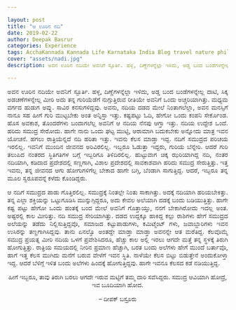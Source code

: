 ```yaml
---

layout: post
title: "ಆ ಊರಿನ ನದಿ"
date: 2019-02-22
author: Deepak Basrur
categories: Experience
tags: AcchaKannada Kannada Life Karnataka India Blog travel nature philosopher river nadi routinelife
cover: "assets/nadi.jpg"
description: ಅವನ ಊರಿನ ನದಿಯೇ ಅವನಿಗೆ ಸ್ಫೂರ್ತಿ. ಹಳ್ಳ, ದಿಣ್ಣೆಗಳನ್ನೆಲ್ಲಾ ಇಳಿದು, ಅಡ್ಡ ಬಂದ ಬಂಡೆಗಳನ್ನೇಲ್ಲ ದಾಟಿ, ಸಿಕ್ಕ ಅಡಚಣೆಗಳನ್ನೇಲ್ಲ ಮೀರಿ ಅದು ತನ್ನ ಗುರಿಯೆಡೆಗೆ ನುಗ್ಗುತ್ತಿರುವ ರೀತಿಯೇ ಅವನಿಗೆ ಒಂದು ಅಚ್ಚರಿಯಾಗಿತ್ತು.

---
```


<p align="justify">ಅವನ ಊರಿನ ನದಿಯೇ ಅವನಿಗೆ ಸ್ಫೂರ್ತಿ. ಹಳ್ಳ, ದಿಣ್ಣೆಗಳನ್ನೆಲ್ಲಾ ಇಳಿದು, ಅಡ್ಡ ಬಂದ ಬಂಡೆಗಳನ್ನೇಲ್ಲ ದಾಟಿ, ಸಿಕ್ಕ ಅಡಚಣೆಗಳನ್ನೇಲ್ಲ ಮೀರಿ ಅದು ತನ್ನ ಗುರಿಯೆಡೆಗೆ ನುಗ್ಗುತ್ತಿರುವ ರೀತಿಯೇ ಅವನಿಗೆ ಒಂದು ಅಚ್ಚರಿಯಾಗಿತ್ತು.<!--more--> ಮಧ್ಯಮ ವರ್ಗದ ಹುಡುಗ ಅವ್ನು. ಸಾವಿರ ಕನಸುಗಳಿದ್ದವು. ಅವನು, ನದಿಯ ದಡದ ಮೇಲೆ ನಿಂತಾಗಲೆಲ್ಲಾ, ಅವನ ಮನಸ್ಸಿಗೆ ನಾನೂ ಸಹ ಹೀಗೆ ಗುರಿ ಮುಟ್ಟಬೇಕು ಅಂತ ಅನ್ನಿಸ್ತಾ ಇತ್ತು. ಕಷ್ಟಪಟ್ಟು ಓದಿ, ಹೇಗೋ ಒಂದು ಕಂಪನಿ ಸೇರ್ಕೊಂಡ. ಹೊಸ ಅವಕಾಶ, ತೊಂದರೆಗಳು ಬಂದಾಗಲೆಲ್ಲ ಅವನಿಗೆ ಆ ನದಿಯ ನೆನಪು ಆಗ್ತಾ ಇತ್ತು. ನದಿಯ ಉದ್ದೇಶ ಒಂದೆ. ಹರಿದು ಸಮುದ್ರ ಸೇರೋದು. ಹಾಗೇ ನಾನು ಒಂದು ಘಟ್ಟ ಮುಟ್ಟಿ, ಆರಾಮಾಗಿ ಬದುಕಬೇಕು ಅನ್ನೋದು ಮಾತ್ರ ಇವನ ಯೋಚನೆ. ಹಗಲು ರಾತ್ರಿಯೆನ್ನದೆ ನದಿ ಹರಿತಾ ಇತ್ತು. ಇವನು ಕೆಲಸ ಮಾಡ್ತಾ ಇದ್ದ. ನದಿಗೆ ಸಮುದ್ರದ ಪರಿಚಯ ಇರಲಿಲ್ಲ. ಇವನಿಗೆ ಮುಂದಿನ ಜೀವನದ ಅರಿವಿರಲಿಲ್ಲ. ಇಬ್ಬರೂ ಓಡುತ್ತಾ ಇದ್ದರು, ಗುರಿಯ ಬೆನ್ನೇರಿ. ಆದರೆ ಗುರಿ ತಲುಪಿದ ನಂತರದ ಸ್ಥಿತಿಗತಿಗಳ ಬಗ್ಗೆ ಇಬ್ಬರಿಗೂ ತಿಳಿದಿರಲಿಲ್ಲ. ಹುಟ್ಟುವಾಗ ಚಿಕ್ಕ ಝರಿಯಾಗಿದ್ದ ನದಿ, ನಂತರ ನದಿಯಾಗಿ, ಕಡಿದಾದ ಪ್ರದೇಶದಲ್ಲಿ ಸಣ್ಣಗಾಗಿ, ವಿಶಾಲ ಪ್ರದೇಶದಲ್ಲಿ ಸಾವಕಾಶವಾಗಿ ಹರಿದು ಸಮುದ್ರ ಸೇರುತ್ತಿತ್ತು. ಇತ್ತ ಇವನು, ತನ್ನ ಜೀವನದ ಆಗು ಹೋಗುಗಳಿಗೆಲ್ಲ ಬೇಕಾದ ಹಾಗೇ ಬಗ್ಗಿ, ಬೆಂಡಾಗಿ ಸಾಗುತ್ತಿದ್ದ. ಆದರೆ, ಇಬ್ಬರೂ ತನ್ನ ಮೂಲ ಸ್ವರೂಪವನ್ನೆ ಕಳೆದು ಕೊಂಡಿದ್ದರು.</p>

<p align="justify">ಆ ನದಿಗೆ ಸಮುದ್ರದ ಪಾಡು ಗೊತ್ತಿರಲಿಲ್ಲ. ಸಮುದ್ರಕ್ಕೆ ನಿಂತಲ್ಲೇ ನಿಂತು ಸಾಕಾಗಿತ್ತು. ಅದಕ್ಕೆ ನದಿಯಾಗಿ ಹರಿಯಬೇಕಿತ್ತು. ತನ್ನ ಎಲ್ಲಾ ಶಕ್ತಿಯನ್ನು ಒಟ್ಟುಗೂಡಿಸಿ ಮುನ್ನುಗ್ಗಿದ್ದರೂ, ಅದು ಕೇವಲ ಅಲೆಯಾಗಿ ದಡಕ್ಕೆ ಬಂದು ಬಡಿಯುತ್ತಿತ್ತು. ಹಾಗೇ ಕಷ್ಟ ಪಟ್ಟು ಹೇಗೋ ಒಂದು ಹಂತಕ್ಕೆ ಬಂದ ಮೇಲೆ ಅವನಿಗೆ ಗೊತ್ತಾಯ್ತು, ನನಗೆ ಬೇಕಾಗಿರೋದು ಇದಲ್ಲ ಅಂತ. ಅಷ್ಟರಲ್ಲಿ ಕಾಲ ಮೀರಿತ್ತು. ನದಿ ಸಮುದ್ರ ಸೇರಿಯಾಗಿತ್ತು. ದಡದ ಉದ್ದಕ್ಕೂ ಹಾಕಿದ್ದ ಕಲ್ಲು ರಾಶಿಗಳು ಹೇಗೆ ಸಮುದ್ರದ ಅಲೆಯನ್ನು ತಡೆದು ನಿಲ್ಲಿಸುತ್ತಿದ್ದವೊ, ಸಮಾಜದ ಕಟ್ಟುಪಾಡುಗಳು, ಕಮಿಟ್ಮೆಂಟ್ ಗಳು, ಜವಾಬ್ದಾರಿಗಳು ಇವನ ಉಸಿರನ್ನು ತಣ್ಣಗಾಗಿಸಿದ್ದವು. ತಾನು ಏನಲ್ವೊ ಅಂತದ್ದೇ ಮಾಡ್ತಾ ಮಾಡ್ತಾ ಅವನನ್ನೇ ಆತ ಮರೆತಿದ್ದ. ಕೆಲವೊಮ್ಮೆ ಸಮುದ್ರ ಪ್ರಯತ್ನ ಮೀರಿ ನದಿಯ ಒಳಗೆ ಪ್ರವೇಶಿಸಿದರೂ, ಹೆಚ್ಚು ಕಾಲ ಅಲ್ಲಿ ಇರಲು ಆಗದೇ ಮತ್ತೆ ತನ್ನ ಸ್ಥಳಕ್ಕೆ ತಿರುಗಿ ಹೋಗುತ್ತಿತ್ತು. ರಾತ್ರಿಯ ಸಮಯದಲ್ಲಿ ನೀರಿನ ಪ್ರಮಾಣ ಹೆಚ್ಚಾಗಿ, ಬರತ ಬಂದು ಅಲೆಗಳು ಹೇಗೆ ಮುಂದೆ ಬರ್ತಾವೊ, ಹಾಗೆ ಇತ್ತ ಕೆಲಸ ಮುಗಿದು ಮನೆಗೆ ಬರುವ ವೇಳೆಗೆ ಇವನ ಸ್ಥಿತಿ. ನಾಳೆಯೇ ಕೆಲಸ ಬಿಟ್ಟು ಬಿಡುತ್ತೇನೆ ಅಂದುಕೋಳ್ತಾ ಇದ್ದ. ಆದರೆ ಬೆಳಿಗ್ಗೆ ಇಳಿತ ಬಂದು ಅಲೆಗಳು ಹಿಂದಕ್ಕೆ ಹೋಗುತ್ತಿದ್ದವು. ಹಾಗೇ ಇವನೂ ಕೆಲಸದ ಕಡೆ ನಡಿಯುತ್ತಿದ್ದ.</p>

<p align="center">ಹೀಗೆ ಇಬ್ಬರೂ, ತಾವು ತಿರುಗಿ ಬರಲು ಆಗದೇ ಇರುವ ಮಟ್ಟಿಗೆ ತಮ್ಮ ದಾರಿ ಸವೆಸಿದ್ದರು. ಸಮುದ್ರ ಆವಿಯಾಗಿ ಹೋದ್ರೆ, ಇವ ಬೂದಿಯಾಗಿ ಹೋದ.</p>
<p align="center"> – ದೀಪಕ್ ಬಸ್ರೂರು </p>
